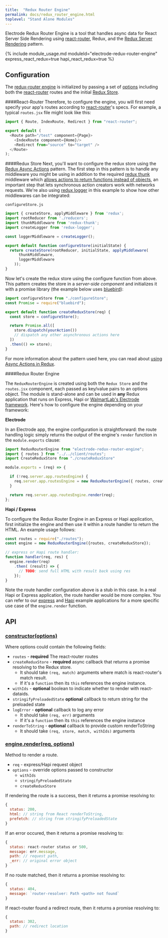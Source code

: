 ```yaml
---
title:  "Redux Router Engine"
permalink: docs/redux_router_engine.html
toplevel: "Stand Alone Modules"
---
```


Electrode Redux Router Engine is a tool that handles async data for React Server Side Rendering using [react-router], Redux, and the [Redux Server Rendering] pattern.

{% include module_usage.md moduleId="electrode-redux-router-engine" express_react_redux=true hapi_react_redux=true %}

## Configuration

The [redux-router engine](#redux-router-engine) is initialized by passing a set of [options](#API) including both the [react-router](#react-router) routes and the initial [Redux Store](#redux-store).

####React-Router
Therefore, to configure the engine, you will first need specify your app's routes according to [react-router]'s specs. For example, a typical `routes.jsx` file might look like this:

```js
import { Route, IndexRoute, Redirect } from "react-router";

export default (
  <Route path="/test" component={Page}>
    <IndexRoute component={Home}/>
    <Redirect from="source" to="target" />
  </Route>
);
```
####Redux Store
Next, you'll want to configure the redux store using the [Redux Async Actions] pattern. The first step in this pattern is to handle any middleware you might be using in addition to the required [redux thunk](https://github.com/gaearon/redux-thunk#redux-thunk) middleware which [allows actions to return functions instead of objects](http://redux.js.org/docs/advanced/AsyncActions.html#async-action-creators), an important step that lets synchronous action creators work with networks requests. We're also using [redux logger](https://github.com/evgenyrodionov/redux-logger#logger-for-redux) in this example to show how other middlewares can be integrated:

`configureStore.js`

```js
import { createStore, applyMiddleware } from 'redux';
import rootReducer from './reducers';
import thunkMiddleware from 'redux-thunk';
import createLogger from 'redux-logger';

const loggerMiddleware = createLogger();

export default function configureStore(initialState) {
  return createStore(rootReducer, initialState, applyMiddleware(
      thunkMiddleware,
      loggerMiddleware
    ));
}
```


Now let's create the redux store using the configure function from above. This pattern creates the store in a *server-side component* and initializes it with a promise library (the example below uses [bluebird](https://github.com/petkaantonov/bluebird/)):

```javascript
import configureStore from "./configureStore";
const Promise = require("bluebird");

export default function createReduxStore(req) {
  const store = configureStore();

  return Promise.all([
    store.dispatch(yourAction())
    // dispatch any other asynchronous actions here
  ])
  .then(() => store);
}
```
For more information about the pattern used here, you can read about [using Async Actions in Redux](http://redux.js.org/docs/advanced/AsyncActions.html).

####Redux Router Engine

The `ReduxRouterEngine` is created using both the `Redux Store` and the `routes.jsx` component, each passed as key/value pairs to an options object. The module is stand-alone and can be used in **any** Redux application that runs on Express, Hapi or [WalmartLab's Electrode framework](http://www.electrode.io). Here's how to configure the engine depending on your framework:

**Electrode**

In an Electrode app, the engine configuration is straightforward: the route handling logic simply returns the output of the engine's `render` function in the `module.exports` clause:

```javascript
import ReduxRouterEngine from "electrode-redux-router-engine";
import { routes } from "../../client/routes";
import CreateReduxStore from "./createReduxStore"

module.exports = (req) => {

  if (!req.server.app.routesEngine) {
    req.server.app.routesEngine = new ReduxRouterEngine({ routes, createReduxStore });
  }

  return req.server.app.routesEngine.render(req);
};
```

**Hapi / Express**

To configure the Redux Router Engine in an Express or Hapi application, first initialize the engine and then use it within a route handler to return the HTML. An example usage follows:

```javascript
const routes = require("./routes");
const engine = new ReduxRouterEngine({routes, createReduxStore});

// express or Hapi route handler:
function handler(req, res) {
  engine.render(req)
    .then( (result) => {
      // TODO: send full HTML with result back using res
    });
}
```

Note the route handler configuration above is a stub in this case. In a real Hapi or Express application, the route handler would be more complex. You can refer to our [express](https://github.com/electrode-samples/express-react-redux-webpack/blob/8e6023af5d4c7f4ec8780cfeeb214efc04892b2c/src/server.js#L90-L94) and [Hapi](https://github.com/electrode-samples/hapi-react-redux/blob/685456d738997cfca5beda2ff3d9b655ad37e0e0/hapiApp/src/server.js#L123-L146) example applications for a more specific use case of the `engine.render` function.


## API

### [constructor(options)]()

Where options could contain the following fields:

  - `routes` - **required** The react-router routes
  - `createReduxStore` - **required** async callback that returns a promise resolving to the Redux store.
    - It should take `(req, match)` arguments where match is react-router's match result.
    - If it's a `function` then its `this` references the engine instance.
  - `withIds` - **optional** boolean to indicate whether to render with react-dataids.
  - `stringifyPreloadedState` **optional** callback to return string for the preloaded state
  - `logError` - **optional** callback to log any error
    - It should take `(req, err)` arguments
    - If it's a `function` then its `this` references the engine instance
  - `renderToString` - **optional** callback to provide custom renderToString
    - It should take `(req, store, match, withIds)` arguments

### [engine.render(req, options)]()

Method to render a route.

  - `req` - express/Hapi request object
  - `options` - override options passed to constructor
    - `withIds`
    - `stringifyPreloadedState`
    - `createReduxStore`

If rendering the route is a success, then it returns a promise resolving to:

```js
{
  status: 200,
  html: // string from React renderToString,
  prefetch: // string from stringifyPreloadedState
}
```

If an error occured, then it returns a promise resolving to:

```js
{
  status: react-router status or 500,
  message: err.message,
  path: // request path,
  _err: // original error object
}
```

If no route matched, then it returns a promise resolving to:

```js
{
  status: 404,
  message: `router-resolver: Path <path> not found`
}
```

If react-router found a redirect route, then it returns a promise resolving to:

```js
{
  status: 302,
  path: // redirect location
}
```

[Redux Async Actions]: http://redux.js.org/docs/advanced/AsyncActions.html
[Redux Server Rendering]: http://redux.js.org/docs/recipes/ServerRendering.html
[react-router]: https://github.com/reactjs/react-router
